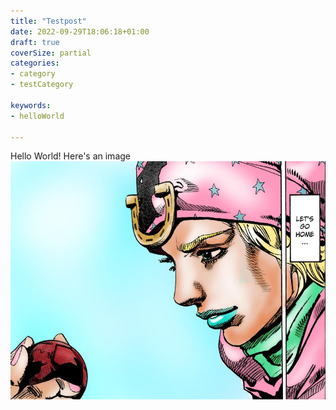 ```yaml
---
title: "Testpost"
date: 2022-09-29T18:06:18+01:00
draft: true
coverSize: partial
categories:
- category
- testCategory

keywords:
- helloWorld

---
```


Hello World!
Here's an image 
![Image alt](images/image.jpg)